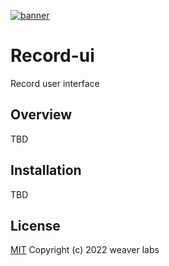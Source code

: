 [![banner](images/Banner.png)](https://weaverlabs.io)

# Record-ui

Record user interface 

## Overview 
TBD 

## Installation 
TBD 


## License
[MIT](https://github.com/weaver-lab/docs-record-ui/blob/master/LICENSE) Copyright (c) 2022 weaver labs 
